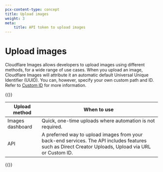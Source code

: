```yaml
---
pcx-content-type: concept
title: Upload images
weight: 3
meta:
    title: API token to upload images
---
```


# Upload images

Cloudflare Images allows developers to upload images using different methods, for a wide range of use cases. When you upload an image, Cloudflare Images will attribute it an automatic default Universal Unique Identifier (UUID). You can, however, specify your own custom path and ID. Refer to [Custom ID](/images/cloudflare-images/upload-images/custom-id/) for more information.

{{<table-wrap>}}

Upload method          | When to use
---------------------- | -----------
Images dashboard       | Quick, one-time uploads where automation is not required.
API                    | A preferred way to upload images from your back-end services. The API includes features such as Direct Creator Uploads, Upload via URL or Custom ID.

{{</table-wrap>}}
